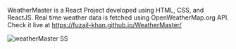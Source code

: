 WeatherMaster is a React Project developed using HTML, CSS, and ReactJS.
Real time weather data is fetched using OpenWeatherMap.org API.
 Check it live at https://fuzail-khan.github.io/WeatherMaster/

![weatherMaster SS](https://user-images.githubusercontent.com/64685490/129352167-bd8e6be6-7c3f-4d93-950a-bfd529bccfc3.png)
